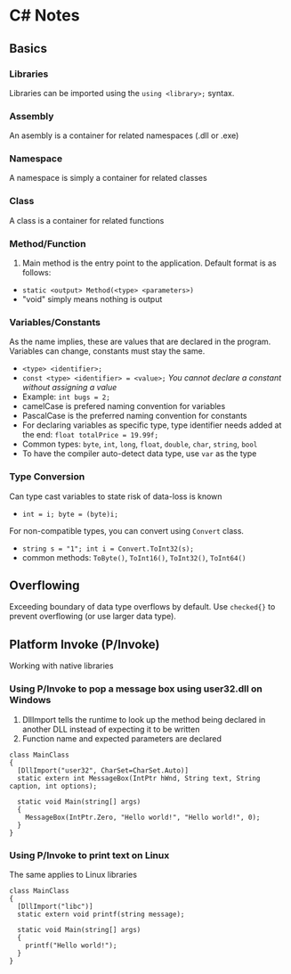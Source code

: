 # C# Notes

## Basics

### Libraries
Libraries can be imported using the `using <library>;` syntax.

### Assembly
An asembly is a container for related namespaces (.dll or .exe)

### Namespace
A namespace is simply a container for related classes

### Class
A class is a container for related functions

### Method/Function
1. Main method is the entry point to the application. Default format is as follows:
- `static <output> Method(<type> <parameters>)`
- "void" simply means nothing is output

### Variables/Constants
As the name implies, these are values that are declared in the program. Variables can change, constants must stay the same.
- `<type> <identifier>;`
- `const <type> <identifier> = <value>;` *You cannot declare a constant without assigning a value*
- Example: `int bugs = 2;`
- camelCase is prefered naming convention for variables
- PascalCase is the preferred naming convention for constants
- For declaring variables as specific type, type identifier needs added at the end: `float totalPrice = 19.99f;`
- Common types: `byte`, `int`, `long`, `float`, `double`, `char`, `string`, `bool`
- To have the compiler auto-detect data type, use `var` as the type

### Type Conversion
Can type cast variables to state risk of data-loss is known
- `int = i; byte = (byte)i;`

For non-compatible types, you can convert using `Convert` class.
- `string s = "1"; int i = Convert.ToInt32(s);`
- common methods: `ToByte()`, `ToInt16()`, `ToInt32()`, `ToInt64()`

## Overflowing
Exceeding boundary of data type overflows by default. Use `checked{}` to prevent overflowing (or use larger data type).

## Platform Invoke (P/Invoke)
Working with native libraries

### Using P/Invoke to pop a message box using user32.dll on Windows
1. DllImport tells the runtime to look up the method being declared in another DLL instead of expecting it to be written
2. Function name and expected parameters are declared 
```
class MainClass
{
  [DllImport("user32", CharSet=CharSet.Auto)]
  static extern int MessageBox(IntPtr hWnd, String text, String caption, int options);
  
  static void Main(string[] args)
  {
    MessageBox(IntPtr.Zero, "Hello world!", "Hello world!", 0);
  }
}
```

### Using P/Invoke to print text on Linux
The same applies to Linux libraries
```
class MainClass
{
  [DllImport("libc")]
  static extern void printf(string message);
  
  static void Main(string[] args)
  {
    printf("Hello world!");
  }
}
```

